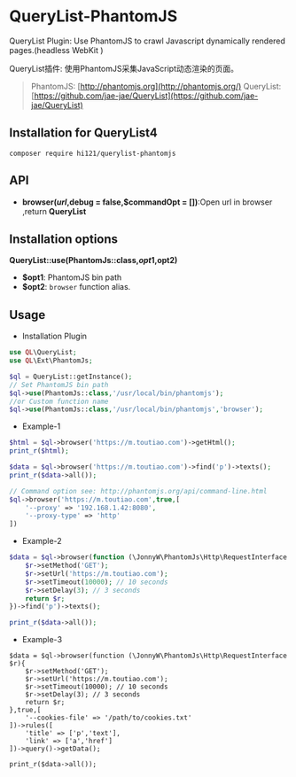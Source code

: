 # QueryList-PhantomJS
QueryList Plugin: Use PhantomJS to crawl Javascript dynamically rendered pages.(headless WebKit ) 

QueryList插件: 使用PhantomJS采集JavaScript动态渲染的页面。

> PhantomJS: [http://phantomjs.org](http://phantomjs.org/)
> QueryList:[https://github.com/jae-jae/QueryList](https://github.com/jae-jae/QueryList)

## Installation for QueryList4
```
composer require hi121/querylist-phantomjs
```

## API
-  **browser($url,$debug = false,$commandOpt = [])**:Open url in browser ,return **QueryList**

## Installation options

 **QueryList::use(PhantomJs::class,$opt1,$opt2)**
- **$opt1**: PhantomJS bin path
-  **$opt2**: `browser` function alias.


## Usage

- Installation Plugin

```php
use QL\QueryList;
use QL\Ext\PhantomJs;

$ql = QueryList::getInstance();
// Set PhantomJS bin path
$ql->use(PhantomJs::class,'/usr/local/bin/phantomjs');
//or Custom function name
$ql->use(PhantomJs::class,'/usr/local/bin/phantomjs','browser');
```

- Example-1

```php
$html = $ql->browser('https://m.toutiao.com')->getHtml();
print_r($html);

$data = $ql->browser('https://m.toutiao.com')->find('p')->texts();
print_r($data->all());

// Command option see: http://phantomjs.org/api/command-line.html
$ql->browser('https://m.toutiao.com',true,[
	'--proxy' => '192.168.1.42:8080',
    '--proxy-type' => 'http'
])

```
- Example-2

```php
$data = $ql->browser(function (\JonnyW\PhantomJs\Http\RequestInterface $r){
    $r->setMethod('GET');
    $r->setUrl('https://m.toutiao.com');
    $r->setTimeout(10000); // 10 seconds
    $r->setDelay(3); // 3 seconds
    return $r;
})->find('p')->texts();

print_r($data->all());
```
- Example-3

```
$data = $ql->browser(function (\JonnyW\PhantomJs\Http\RequestInterface $r){
    $r->setMethod('GET');
    $r->setUrl('https://m.toutiao.com');
    $r->setTimeout(10000); // 10 seconds
    $r->setDelay(3); // 3 seconds
    return $r;
},true,[
    '--cookies-file' => '/path/to/cookies.txt'
])->rules([
    'title' => ['p','text'],
    'link' => ['a','href']
])->query()->getData();

print_r($data->all());
```

